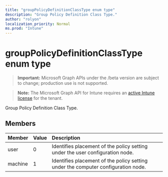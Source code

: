```yaml
---
title: "groupPolicyDefinitionClassType enum type"
description: "Group Policy Definition Class Type."
author: "rolyon"
localization_priority: Normal
ms.prod: "Intune"
---
```


# groupPolicyDefinitionClassType enum type

> **Important:** Microsoft Graph APIs under the /beta version are subject to change; production use is not supported.

> **Note:** The Microsoft Graph API for Intune requires an [active Intune license](https://go.microsoft.com/fwlink/?linkid=839381) for the tenant.

Group Policy Definition Class Type.

## Members
|Member|Value|Description|
|:---|:---|:---|
|user|0|Identifies placement of the policy setting under the user configuration node.|
|machine|1|Identifies placement of the policy setting under the computer configuration node.|




